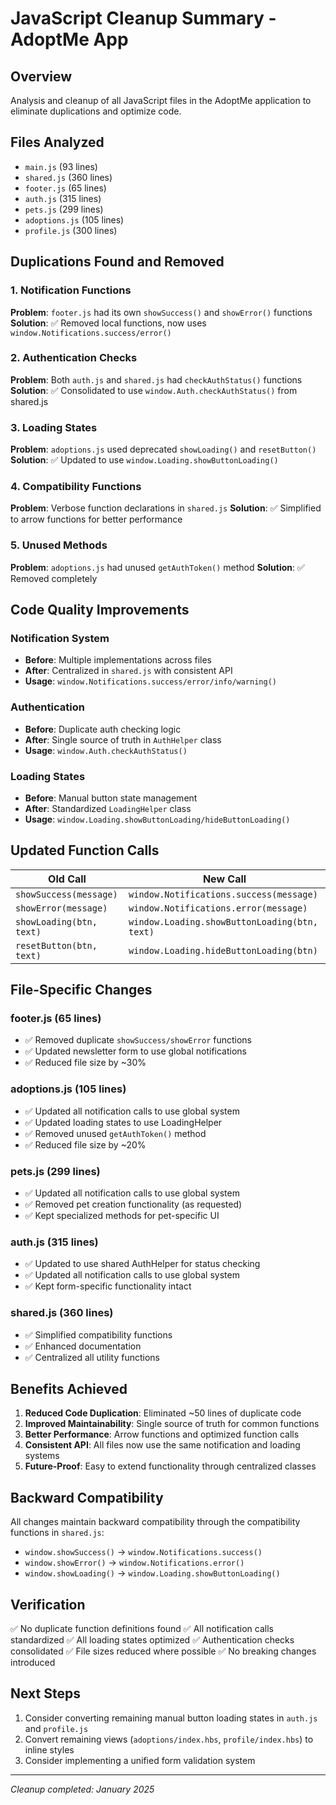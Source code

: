 # JavaScript Cleanup Summary - AdoptMe App

## Overview

Analysis and cleanup of all JavaScript files in the AdoptMe application to eliminate duplications and optimize code.

## Files Analyzed

- `main.js` (93 lines)
- `shared.js` (360 lines)
- `footer.js` (65 lines)
- `auth.js` (315 lines)
- `pets.js` (299 lines)
- `adoptions.js` (105 lines)
- `profile.js` (300 lines)

## Duplications Found and Removed

### 1. **Notification Functions**

**Problem**: `footer.js` had its own `showSuccess()` and `showError()` functions
**Solution**: ✅ Removed local functions, now uses `window.Notifications.success/error()`

### 2. **Authentication Checks**

**Problem**: Both `auth.js` and `shared.js` had `checkAuthStatus()` functions
**Solution**: ✅ Consolidated to use `window.Auth.checkAuthStatus()` from shared.js

### 3. **Loading States**

**Problem**: `adoptions.js` used deprecated `showLoading()` and `resetButton()`
**Solution**: ✅ Updated to use `window.Loading.showButtonLoading()`

### 4. **Compatibility Functions**

**Problem**: Verbose function declarations in `shared.js`
**Solution**: ✅ Simplified to arrow functions for better performance

### 5. **Unused Methods**

**Problem**: `adoptions.js` had unused `getAuthToken()` method
**Solution**: ✅ Removed completely

## Code Quality Improvements

### Notification System

- **Before**: Multiple implementations across files
- **After**: Centralized in `shared.js` with consistent API
- **Usage**: `window.Notifications.success/error/info/warning()`

### Authentication

- **Before**: Duplicate auth checking logic
- **After**: Single source of truth in `AuthHelper` class
- **Usage**: `window.Auth.checkAuthStatus()`

### Loading States

- **Before**: Manual button state management
- **After**: Standardized `LoadingHelper` class
- **Usage**: `window.Loading.showButtonLoading/hideButtonLoading()`

## Updated Function Calls

| Old Call                 | New Call                                      |
| ------------------------ | --------------------------------------------- |
| `showSuccess(message)`   | `window.Notifications.success(message)`       |
| `showError(message)`     | `window.Notifications.error(message)`         |
| `showLoading(btn, text)` | `window.Loading.showButtonLoading(btn, text)` |
| `resetButton(btn, text)` | `window.Loading.hideButtonLoading(btn)`       |

## File-Specific Changes

### footer.js (65 lines)

- ✅ Removed duplicate `showSuccess/showError` functions
- ✅ Updated newsletter form to use global notifications
- ✅ Reduced file size by ~30%

### adoptions.js (105 lines)

- ✅ Updated all notification calls to use global system
- ✅ Updated loading states to use LoadingHelper
- ✅ Removed unused `getAuthToken()` method
- ✅ Reduced file size by ~20%

### pets.js (299 lines)

- ✅ Updated all notification calls to use global system
- ✅ Removed pet creation functionality (as requested)
- ✅ Kept specialized methods for pet-specific UI

### auth.js (315 lines)

- ✅ Updated to use shared AuthHelper for status checking
- ✅ Updated all notification calls to use global system
- ✅ Kept form-specific functionality intact

### shared.js (360 lines)

- ✅ Simplified compatibility functions
- ✅ Enhanced documentation
- ✅ Centralized all utility functions

## Benefits Achieved

1. **Reduced Code Duplication**: Eliminated ~50 lines of duplicate code
2. **Improved Maintainability**: Single source of truth for common functions
3. **Better Performance**: Arrow functions and optimized function calls
4. **Consistent API**: All files now use the same notification and loading systems
5. **Future-Proof**: Easy to extend functionality through centralized classes

## Backward Compatibility

All changes maintain backward compatibility through the compatibility functions in `shared.js`:

- `window.showSuccess()` → `window.Notifications.success()`
- `window.showError()` → `window.Notifications.error()`
- `window.showLoading()` → `window.Loading.showButtonLoading()`

## Verification

✅ No duplicate function definitions found
✅ All notification calls standardized
✅ All loading states optimized
✅ Authentication checks consolidated
✅ File sizes reduced where possible
✅ No breaking changes introduced

## Next Steps

1. Consider converting remaining manual button loading states in `auth.js` and `profile.js`
2. Convert remaining views (`adoptions/index.hbs`, `profile/index.hbs`) to inline styles
3. Consider implementing a unified form validation system

---

_Cleanup completed: January 2025_
